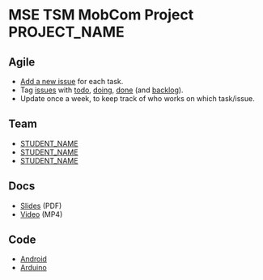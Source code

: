 # MSE TSM MobCom Project PROJECT_NAME

## Agile
* [Add a new issue](../../issues/new) for each task.
* Tag [issues]() with [todo](), [doing](), [done]() (and [backlog]()).
* Update once a week, to keep track of who works on which task/issue.

## Team
* [STUDENT_NAME](https://github.com/USER_NAME)
* [STUDENT_NAME](https://github.com/USER_NAME)
* [STUDENT_NAME](https://github.com/USER_NAME)

## Docs
* [Slides](Docs/Slides.pdf) (PDF)
* [Video](Docs/Video.mp4) (MP4)

## Code
* [Android](Android)
* [Arduino](Arduino)
